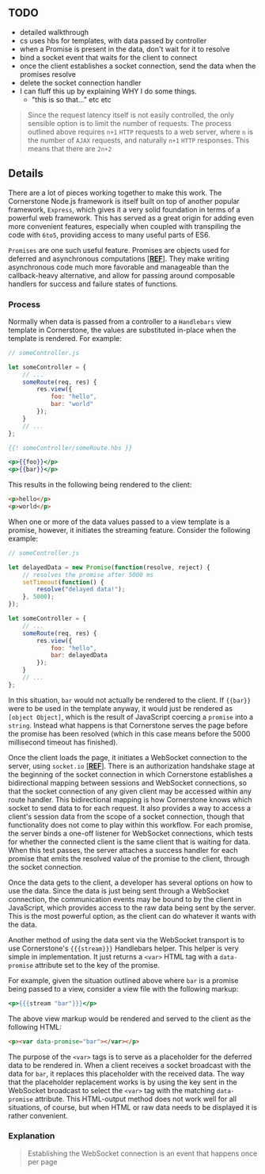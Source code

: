 ## TODO

- detailed walkthrough
- cs uses hbs for templates, with data passed by controller
- when a Promise is present in the data, don't wait for it to resolve
- bind a socket event that waits for the client to connect
- once the client establishes a socket connection, send the data when the promises resolve
- delete the socket connection handler
- I can fluff this up by explaining WHY I do some things.
	- "this is so that..." etc etc


> Since the request latency itself is not easily controlled, the only sensible option is to limit the number of requests.
> The process outlined above requires `n+1` `HTTP` requests to a web server, where `n` is the number of `AJAX` requests, and naturally `n+1` `HTTP` responses.
> This means that there are `2n+2`


## Details

There are a lot of pieces working together to make this work.
The Cornerstone Node.js framework is itself built on top of another popular framework, `Express`, which gives it a very solid foundation in terms of a powerful web framework.
This has served as a great origin for adding even more convenient features, especially when coupled with transpiling the code with `6to5`, providing access to many useful parts of ES6.

`Promises` are one such useful feature.
Promises are objects used for deferred and asynchronous computations [[__REF__](https://developer.mozilla.org/en-US/docs/Web/JavaScript/Reference/Global_Objects/Promise)].
They make writing asynchronous code much more favorable and manageable than the callback-heavy alternative, and allow for passing around composable handlers for success and failure states of functions.


### Process

Normally when data is passed from a controller to a `Handlebars` view template in Cornerstone, the values are substituted in-place when the template is rendered.
For example:

```js
// someController.js

let someController = {
	// ...
	someRoute(req, res) {
		res.view({
			foo: "hello",
			bar: "world"
		});
	}
	// ...
};
```

```handlebars
{{! someController/someRoute.hbs }}

<p>{{foo}}</p>
<p>{{bar}}</p>
```

This results in the following being rendered to the client:

```html
<p>hello</p>
<p>world</p>
```

When one or more of the data values passed to a view template is a promise, however, it initiates the streaming feature.
Consider the following example:

```js
// someController.js

let delayedData = new Promise(function(resolve, reject) {
	// resolves the promise after 5000 ms
	setTimeout(function() {
		resolve("delayed data!");
	}, 5000);
});

let someController = {
	// ...
	someRoute(req, res) {
		res.view({
			foo: "hello",
			bar: delayedData
		});
	}
	// ...
};
```

In this situation, `bar` would not actually be rendered to the client.
If `{{bar}}` were to be used in the template anyway, it would just be rendered as `[object Object]`, which is the result of JavaScript coercing a `promise` into a `string`.
Instead what happens is that Cornerstone serves the page before the promise has been resolved (which in this case means before the 5000 millisecond timeout has finished).

Once the client loads the page, it initiates a WebSocket connection to the server, using `socket.io` [[__REF__]](http://socket.io/).
There is an authorization handshake stage at the beginning of the socket connection in which Cornerstone establishes a bidirectional mapping between sessions and WebSocket connections, so that the socket connection of any given client may be accessed within any route handler.
This bidirectional mapping is how Cornerstone knows which socket to send data to for each request.
It also provides a way to access a client's session data from the scope of a socket connection, though that functionality does not come to play within this workflow.
For each promise, the server binds a one-off listener for WebSocket connections, which tests for whether the connected client is the same client that is waiting for data.
When this test passes, the server attaches a success handler for each promise that emits the resolved value of the promise to the client, through the socket connection.

Once the data gets to the client, a developer has several options on how to use the data.
Since the data is just being sent through a WebSocket connection, the communication events may be bound to by the client in JavaScript, which provides access to the raw data being sent by the server.
This is the most powerful option, as the client can do whatever it wants with the data.

Another method of using the data sent via the WebSocket transport is to use Cornerstone's `{{{stream}}}` Handlebars helper.
This helper is very simple in implementation.
It just returns a `<var>` HTML tag with a `data-promise` attribute set to the key of the promise.

For example, given the situation outlined above where `bar` is a promise being passed to a view, consider a view file with the following markup:

```handlebars
<p>{{{stream "bar"}}}</p>
```

The above view markup would be rendered and served to the client as the following HTML:

```html
<p><var data-promise="bar"></var></p>
```

The purpose of the `<var>` tags is to serve as a placeholder for the deferred data to be rendered in.
When a client receives a socket broadcast with the data for `bar`, it replaces this placeholder with the received data.
The way that the placeholder replacement works is by using the key sent in the WebSocket broadcast to select the `<var>` tag with the matching `data-promise` attribute.
This HTML-output method does not work well for all situations, of course, but when HTML or raw data needs to be displayed it is rather convenient.


### Explanation

> Establishing the WebSocket connection is an event that happens once per page
